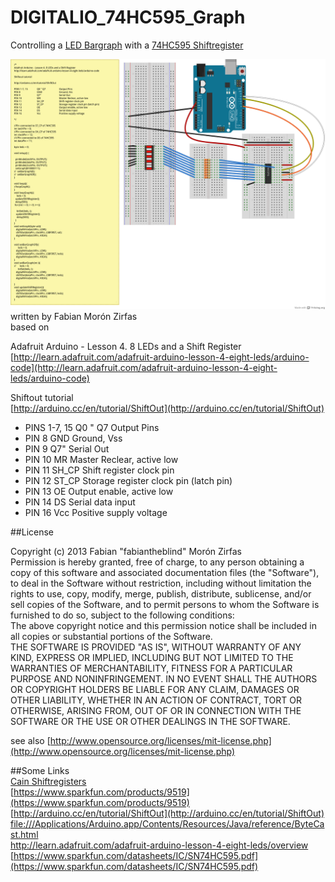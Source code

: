 DIGITALIO_74HC595_Graph
=======================

Controlling a [LED Bargraph](https://www.sparkfun.com/products/9937) with a [74HC595 Shiftregister](https://www.sparkfun.com/datasheets/IC/SN74HC595.pdf)

![DIGITALIO_74HC595_Graph_layout](IC_74HC595_Graph_layout.png)  
written by Fabian Morón Zirfas  
based on  

Adafruit Arduino - Lesson 4. 8 LEDs and a Shift Register  
[http://learn.adafruit.com/adafruit-arduino-lesson-4-eight-leds/arduino-code](http://learn.adafruit.com/adafruit-arduino-lesson-4-eight-leds/arduino-code)  
  
Shiftout tutorial  
[http://arduino.cc/en/tutorial/ShiftOut](http://arduino.cc/en/tutorial/ShiftOut)  

- PINS 1-7, 15     Q0 " Q7     Output Pins  
- PIN 8    GND     Ground, Vss  
- PIN 9    Q7"     Serial Out  
- PIN 10   MR  Master Reclear, active low  
- PIN 11   SH_CP   Shift register clock pin  
- PIN 12   ST_CP   Storage register clock pin (latch pin)  
- PIN 13   OE  Output enable, active low  
- PIN 14   DS  Serial data input  
- PIN 16   Vcc     Positive supply voltage   

##License

Copyright (c)  2013 Fabian "fabiantheblind" Morón Zirfas  
Permission is hereby granted, free of charge, to any person obtaining a copy of this software and associated documentation files (the "Software"), to deal in the Software  without restriction, including without limitation the rights to use, copy, modify, merge, publish, distribute, sublicense, and/or sell copies of the Software, and to  permit persons to whom the Software is furnished to do so, subject to the following conditions:  
The above copyright notice and this permission notice shall be included in all copies or substantial portions of the Software.  
THE SOFTWARE IS PROVIDED "AS IS", WITHOUT WARRANTY OF ANY KIND, EXPRESS OR IMPLIED, INCLUDING BUT NOT LIMITED TO THE WARRANTIES OF MERCHANTABILITY, FITNESS FOR A  PARTICULAR PURPOSE AND NONINFRINGEMENT. IN NO EVENT SHALL THE AUTHORS OR COPYRIGHT HOLDERS BE LIABLE FOR ANY CLAIM, DAMAGES OR OTHER LIABILITY, WHETHER IN AN ACTION OF  CONTRACT, TORT OR OTHERWISE, ARISING FROM, OUT OF OR IN CONNECTION WITH THE SOFTWARE OR THE USE OR OTHER DEALINGS IN THE SOFTWARE.  

see also [http://www.opensource.org/licenses/mit-license.php](http://www.opensource.org/licenses/mit-license.php)  

##Some Links  
[Cain Shiftregisters](http://www.protostack.com/blog/2010/05/introduction-to-74hc595-shift-register-controlling-16-leds/)  
[https://www.sparkfun.com/products/9519](https://www.sparkfun.com/products/9519)  
[http://arduino.cc/en/tutorial/ShiftOut](http://arduino.cc/en/tutorial/ShiftOut)  
[file:///Applications/Arduino.app/Contents/Resources/Java/reference/ByteCast.html](file:///Applications/Arduino.app/Contents/Resources/Java/reference/ByteCast.html)  
http://learn.adafruit.com/adafruit-arduino-lesson-4-eight-leds/overview  
[https://www.sparkfun.com/datasheets/IC/SN74HC595.pdf](https://www.sparkfun.com/datasheets/IC/SN74HC595.pdf)  